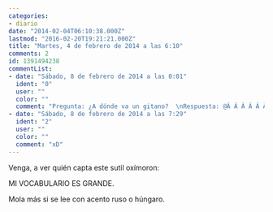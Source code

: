 ```yaml
---
categories:
- diario
date: "2014-02-04T06:10:38.000Z"
lastmod: "2016-02-20T19:21:21.000Z"
title: "Martes, 4 de febrero de 2014 a las 6:10"
comments: 2
id: 1391494238
commentList:
- date: "Sábado, 8 de febrero de 2014 a las 0:01"
  ident: "0"
  user: ""
  color: ""
  comment: "Pregunta: ¿A dónde va un gitano?  \nRespuesta: @Â Â Â Â Â Â Â Â Â Â Â Â Â Â Â Â Â Â Â Â Â Â Â Â Â Â Â "
- date: "Sábado, 8 de febrero de 2014 a las 7:29"
  ident: "2"
  user: ""
  color: ""
  comment: "xD"
---
```


Venga, a ver quién capta este sutil oxímoron:  
  
MI VOCABULARIO ES GRANDE.  
  
Mola más si se lee con acento ruso o húngaro.